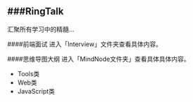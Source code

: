 ###RingTalk
---
汇聚所有学习中的精髓...

####前端面试
进入「Interview」文件夹查看具体内容。

####思维导图大纲
进入「MindNode文件夹」查看具体具体内容。  
- Tools类  
- Web类  
- JavaScript类